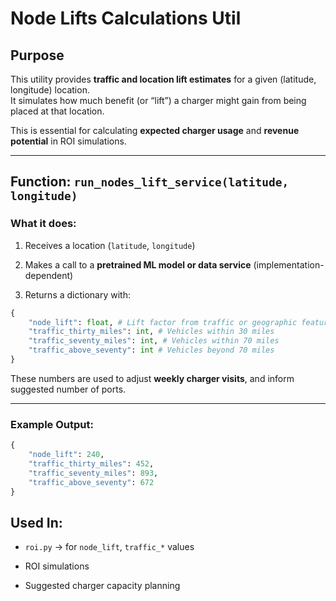 # Node Lifts Calculations Util 

## Purpose

This utility provides **traffic and location lift estimates** for a given (latitude, longitude) location.  
It simulates how much benefit (or “lift”) a charger might gain from being placed at that location.

This is essential for calculating **expected charger usage** and **revenue potential** in ROI simulations.

---

## Function: `run_nodes_lift_service(latitude, longitude)`

### What it does:

1. Receives a location (`latitude`, `longitude`)

2. Makes a call to a **pretrained ML model or data service** (implementation-dependent)

3. Returns a dictionary with:

```python
{
    "node_lift": float, # Lift factor from traffic or geographic features
    "traffic_thirty_miles": int, # Vehicles within 30 miles
    "traffic_seventy_miles": int, # Vehicles within 70 miles
    "traffic_above_seventy": int # Vehicles beyond 70 miles
}
```

These numbers are used to adjust **weekly charger visits**, and inform suggested number of ports.

---

### Example Output:

```python
{
    "node_lift": 240,
    "traffic_thirty_miles": 452,
    "traffic_seventy_miles": 893,
    "traffic_above_seventy": 672
}
```

## Used In:

- `roi.py` → for `node_lift`, `traffic_*` values

- ROI simulations

- Suggested charger capacity planning